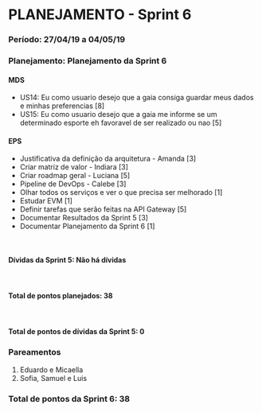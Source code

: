 # PLANEJAMENTO - Sprint 6
### Período: 27/04/19 a 04/05/19


### Planejamento: Planejamento da Sprint 6 

#### MDS

   * US14: Eu como usuario desejo que a gaia consiga guardar meus dados e minhas preferencias <span>[8]</span>
   * US15: Eu como usuario desejo que a gaia me informe se um determinado esporte eh favoravel de ser realizado ou nao <span>[5]</span>

#### EPS
   * Justificativa da definição da arquitetura - Amanda <span>[3]</span>
   * Criar matriz de valor - Indiara <span>[3]</span>
   * Criar roadmap geral - Luciana <span>[5]</span>
   * Pipeline de DevOps - Calebe <span>[3]</span>
   * Olhar todos os serviços e ver o que precisa ser melhorado <span>[1]</span>
   * Estudar EVM <span>[1]</span>
   * Definir tarefas que serão feitas na API Gateway <span>[5]</span>
   * Documentar Resultados da Sprint 5 <span>[3]</span>
   * Documentar Planejamento da Sprint 6 <span>[1]</span>

<br />

#### Dívidas da Sprint 5: Não há dívidas

<br />

#### Total de pontos planejados: 38

<br />

#### Total de pontos de dívidas da Sprint 5: 0

### Pareamentos

1. Eduardo e Micaella
2. Sofia, Samuel e Luis

### Total de pontos da Sprint 6: 38
  